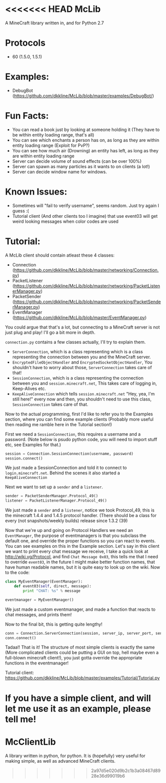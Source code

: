 <<<<<<< HEAD
McLib
=====

A MineCraft library written in, and for Python 2.7

Protocols
=====
* 60 (1.5.0, 1.5.1)

Examples:
=====
* DebugBot (https://github.com/dkkline/McLib/blob/master/examples/DebugBot/)

Fun Facts:
=====
* You can read a book just by looking at someone holding it (They have to be within entity loading range, that's all)
* You can see which enchants a person has on, as long as they are within entity loading range (Exploit for PvP?)
* You can see how much air (Drowning) an entity has left, as long as they are within entity loading range
* Server can decide volume of sound effects (can be over 100%)
* Server can spawn as many particles as it wants to on clients (a lot!)
* Server can decide window name for windows.

Known Issues:
=====
* Sometimes will "fail to verify username", seems random. Just try again I guess :(
* Tutorial client (And other clients too I imagine) that use event03 will get weird looking messages when color codes are used

Tutorial:
=====
A McLib client should contain atleast these 4 classes:

* Connection (https://github.com/dkkline/McLib/blob/master/networking/Connection.py)
* PacketListener (https://github.com/dkkline/McLib/blob/master/networking/PacketListenerManager.py)
* PacketSender (https://github.com/dkkline/McLib/blob/master/networking/PacketSenderManager.py)
* EventManager (https://github.com/dkkline/McLib/blob/master/EventManager.py)

You could argue that that's a lot, but connecting to a MineCraft server is not just plug and play!
I'll go a bit more in depth.

`connection.py` contains a few classes actually, I'll try to explain them.

* `ServerConnection`, which is a class representing which is a class representing the connection between you and the MineCraft server.
* `EncryptedFileObjectHandler` and `EncryptedSocketObjectHandler`, You shouldn't have to worry about those, `ServerConnection` takes care of that!
* `SessionConnection`, which is a class representing the connection between you and `session.minecraft.net`,
This takes care of logging in, Keep-Alives etc.
* `KeepAliveConnection` which tells `session.minecraft.net` "Hey, yea, I'm still here!" every now and then, you shouldn't need to use this class, `SessionConnection` takes care of that.

Now to the actual programming, first I'd like to refer you to the Examples section, where you can find some example clients (Probably more useful then reading me ramble here in the Tutorial section!)

First we need a `SessionConnection`, this requires a username and a password. (Note below is psudo python code, you will need to import stuff etc, see Examples for that.)
```python
session = Connection.SessionConnection(username, password)
session.connect()
```
We just made a SessionConnection and told it to connect to `login.minecraft.net`.
Behind the scenes it also started a `KeepAliveConnection`

Next we want to set up a `sender` and a `listener`.
```python
sender = PacketSenderManager.Protocol_49()
listener = PacketListenerManager.Protocol_49()
```
We just made a `sender` and a `listener`, notice we took Protocol_49, this is the minecraft 1.4.4 and 1.4.5 protocol handler. (There should be a class for every (not snapshots/weekly builds) release since 1.3.2 (39)

Now that we're up and going on Protocol Handlers we need an `EventManager`, the purpose of eventmanagers is that you subclass the default one, and override the proper functions so you can react to events. You can see examples on this in the Example section. Let's say in this client we want to print every chat message we receive, I take a quick look at http://wiki.vg/Protocol, and find `Chat Message 0x03`, this tells me that I need to override `event03`, in the future I might make better function names, that have human readable names, but it is quite easy to look up on the wiki.
Now to the code:
```python
class MyEventManager(EventManager):
    def event03(self, direct, message):
        print "CHAT: %s" % message

eventmanager = MyEventManager()
```
We just made a custom eventmanager, and made a function that reacts to chat messages, and prints them!

Now to the final bit, this is getting quite lengthy!

```python
conn = Connection.ServerConnection(session, server_ip, server_port, sender, listener, event_manager=event_manager)
conn.connect()
```
Tadaa!! That is it!
The structure of most simple clients is exactly the same (More complicated clients could be putting a GUI on top, hell maybe even a full-blown minecraft client!), you just gotta override the appropriate functions in the eventmanager!

Tutorial client: https://github.com/dkkline/McLib/blob/master/examples/Tutorial/Tutorial.py

If you have a simple client, and will let me use it as an example, please tell me!
=======
McClientLib
===========

A library written in python, for python. It is (hopefully) very useful for making simple, as well as advanced MineCraft clients.
>>>>>>> 2a97d5e020d9b2c1b3a08467d8928e36d99019b6
